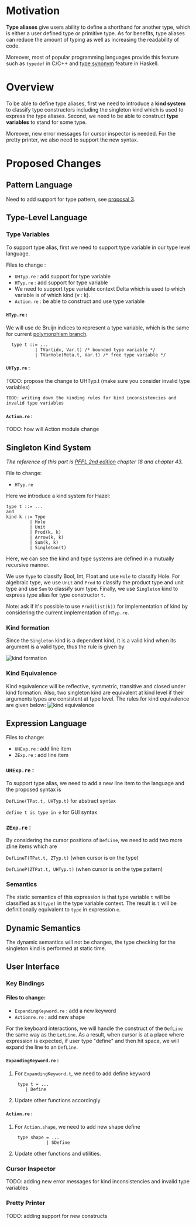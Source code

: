 
[TODO: type equivalence, type variable, cursor inspector and pretty printer]: # 

# Motivation

**Type aliases** give users ability to define a shorthand for another type, which is either a user defined type or primitive type. As for benefits, type aliases can reduce the amount of typing as well as increasing the readability of code. 

Moreover, most of popular programming languages provide this feature such as `typedef` in C/C++ and [type synonym](https://wiki.haskell.org/Type_synonym) feature in Haskell. 

# Overview
To be able to define type aliases, first we need to introduce a **kind system** to classify type constructors including the singleton kind which is used to express the type aliases. Second, we need to be able to construct **type variables** to stand for some type.

Moreover, new error messages for cursor inspector is needed. For the pretty printer, we also need to support the new syntax.

# Proposed Changes
## Pattern Language
Need to add support for type pattern, see [proposal 3](https://github.com/hazelgrove/phi/blob/3-explicit-polymorphism/3-explicit-polymorphism/3-explicit-polymorphism.md).


## Type-Level Language
### Type Variables

To support type alias, first we need to support type variable in our type level language.

Files to change :
   * `UHTyp.re` : add support for type variable
   * `HTyp.re` :  add support for type variable
   * We need to support type variable context Delta which is used to which variable is of which kind (v : k).
   * `Action.re` : be able to construct and use type variable 

#### `HTyp.re` : 

[TODO: propose the change to HTyp.t (see polymorphism branch, Charles Chamberlain)]: #

We will use de Bruijn indices to represent a type variable, which is the same for current [polymorphism branch](https://github.com/hazelgrove/hazel/blob/polymorphism/src/semantics/HTyp.re).

      type t ::= ...
               | TVar(idx, Var.t) /* bounded type variable */
               | TVarHole(Meta.t, Var.t) /* free type variable */

#### `UHTyp.re` :
TODO: propose the change to UHTyp.t (make sure you consider invalid type variables)

    TODO: writing down the kinding rules for kind inconsistencies and invalid type variables


#### `Action.re` :
TODO: how will Action module change

## Singleton Kind System
*The reference of this part is [PFPL 2nd edition](https://www.cs.cmu.edu/~rwh/pfpl/2nded.pdf) chapter 18 and chapter 43.*

File to change:
   * `HTyp.re`

Here we introduce a kind system for Hazel:

    type t ::= ...
    and
    kind k ::= Type
             | Hole
             | Unit
             | Prod(k, k)
             | Arrow(k, k)
             | Sum(k, k)
             | Singleton(t)

Here, we can see the kind and type systems are defined in a mutually recursive manner. 

We use `Type` to classify Bool, Int, Float and use `Hole` to classify Hole. For algebraic type, we use `Unit` and `Prod` to classify the product type and unit type and use `Sum` to classify sum type. Finally, we use `Singleton` kind to express type alias for type constructor `t`.

Note: ask if it's possible to use `Prod(list(k))` for implementation of kind by considering the current implementation of `HTyp.re`.

### Kind formation


Since the `Singleton` kind is a dependent kind, it is a valid kind when its argument is a valid type, thus the rule is given by 

![kind formation](./kind_formation.jpg)

### Kind Equivalence
Kind equivalence will be reflective, symmetric, transitive and closed under kind formation. Also, two singleton kind are equivalent at kind level if their arguments types are consistent at type level. The rules for kind equivalence are given below:
![kind equivalence](./kind_equivalence.jpg)



## Expression Language
   Files to change:
   * `UHExp.re` : add line item
   * `ZExp.re` : add line item
### `UHExp.re` :
To support type alias, we need to add a new line item to the language and the proposed syntax is 

`DefLine(TPat.t, UHTyp.t)` for abstract syntax

`define t is type in e`  for GUI syntax

### `ZExp.re` :
By considering the cursor positions of `DefLine`, we need to add two more zline items which are

`DefLineT(TPat.t, ZTyp.t)` (when cursor is on the type)

`DefLineP(ZTPat.t, UHTyp.t)` (when cursor is on the type pattern)

### Semantics
The static semantics of this expression is that type variable `t` will be classified as `S(type)` in the type variable context. The result is `t` will be definitionally equivalent to `type` in expression `e`.

## Dynamic Semantics
The dynamic semantics will not be changes, the type checking for the singleton kind is performed at static time.

## User Interface
### Key Bindings

#### Files to change:
* `ExpandingKeyword.re` : add a new keyword 
* `Actionre.re` : add new shape

For the keyboard interactions, we will handle the construct of the `DefLine` the same way as the `LetLine`. As a result, when cursor is at a place where expression is expected, if user type "define" and then hit space, we will expand the line to an `DefLine`.

#### `ExpandingKeyword.re` :
1. For `ExpandingKeyword.t`, we need to add define keyword

        type t = ...
           | Define
2. Update other functions accordingly

#### `Action.re` :
1. For `Action.shape`, we need to add new shape define

        type shape = ...
                   | SDefine

2. Update other functions and utilities.

### Cursor Inspector
TODO: adding new error messages for kind inconsistencies and invalid type variables

### Pretty Printer
TODO: adding support for new constructs
